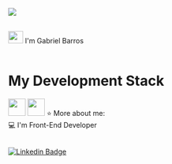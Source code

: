 <p>
  <a href="https://github.com/anuraghazra/github-readme-stats">
    <img
      align="center"
      src="https://github-readme-stats.vercel.app/api/top-langs/?username=gabriel4g&count_private=true&layout=compact&theme=dark&custom_title=Linguagens%20Mais%20Usadas"
    />
  </a>
</p>
<br>
<img src="https://media.giphy.com/media/hvRJCLFzcasrR4ia7z/giphy.gif" width="30px" height="25px"> I'm Gabriel Barros<br> <br>
<h1> My Development Stack</h1>
<img src="https://cdn.jsdelivr.net/gh/devicons/devicon/icons/python/python-original.svg" width="35px" height="35px" />
<img align"center" src="https://cdn.jsdelivr.net/gh/devicons/devicon/icons/javascript/javascript-original.svg" width="35px" height="35px" />
⭐ More about me: <br>
💻 I'm Front-End Developer <br> <br>

[![Linkedin Badge](https://img.shields.io/badge/-Instagram-purple?style=flat-square&logo=Instagram&logoColor=white&link=https://www.instagram.com/gabrielbarrozs/)](https://www.instagram.com/gabrielbarrozs/)


